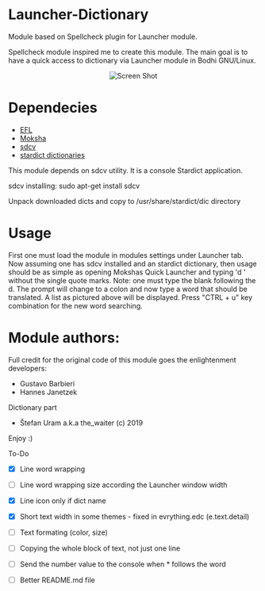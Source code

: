 # Launcher-Dictionary

Module based on Spellcheck plugin for Launcher module.

Spellcheck module inspired me to create this module. The main goal is to have a quick access to dictionary via Launcher module in Bodhi GNU/Linux.


<p align="center">
  <img src="http://www.enlightenment.org/ss/e-5c546dd0973cc5.02130478.png" alt="Screen Shot">
</p>


# Dependecies

* [EFL](https://www.enlightenment.org/download)
* [Moksha](https://github.com/JeffHoogland/moksha)
* [sdcv](https://wiki.archlinux.org/index.php/Sdcv)
* [stardict dictionaries](https://tuxor1337.frama.io/firedict/dictionaries.html)

This module depends on sdcv utility. It is a console Stardict application.

sdcv installing:
sudo apt-get install sdcv

Unpack downloaded dicts and copy to /usr/share/stardict/dic directory

# Usage

First one must load the module in modules settings under Launcher tab. Now assuming one has sdcv installed and an stardict dictionary, then usage should be as simple as opening Mokshas Quick Launcher and typing 'd ' without the single quote marks. Note: one must type the blank following the d. The prompt will change to a colon and now type a word that should be translated. A list as pictured above will be displayed.
Press "CTRL + u" key combination for the new word searching. 

# Module authors:

Full credit for the original code of this module goes the enlightenment developers:
* Gustavo Barbieri
* Hannes Janetzek

Dictionary part
* Štefan Uram a.k.a the_waiter <Bodhi Linux developer> (c) 2019

Enjoy :)

To-Do

 - [x] Line word wrapping
 - [ ] Line word wrapping size according the Launcher window width
 - [x] Line icon only if dict name 
 - [x] Short text width in some themes - fixed in evrything.edc (e.text.detail)
 - [ ] Text formating (color, size)
 - [ ] Copying the whole block of text, not just one line
 - [ ] Send the number value to the console when * follows the word
 - [ ] Better README.md file

